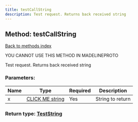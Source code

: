 ```yaml
---
title: testCallString
description: Test request. Returns back received string
---
```

## Method: testCallString  
[Back to methods index](index.md)


YOU CANNOT USE THIS METHOD IN MADELINEPROTO


Test request. Returns back received string

### Parameters:

| Name     |    Type       | Required | Description |
|----------|---------------|----------|-------------|
|x|[CLICK ME string](../types/string.md) | Yes|String to return|


### Return type: [TestString](../types/TestString.md)

